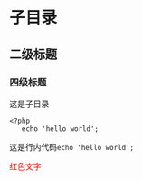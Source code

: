 # 子目录
## 二级标题
### 四级标题

这是子目录

```
<?php
   echo 'hello world';

```

这是行内代码`echo 'hello world';`

<font color="red">红色文字</font>

